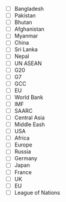 - [ ] Bangladesh
- [ ] Pakistan
- [ ] Bhutan
- [ ] Afghanistan
- [ ] Myanmar
- [ ] China
- [ ] Sri Lanka
- [ ] Nepal
- [ ] UN ASEAN
- [ ] G20
- [ ] G7
- [ ] GCC
- [ ] EU
- [ ] World Bank
- [ ] IMF
- [ ] SAARC
- [ ] Central Asia
- [ ] Middle Eash
- [ ] USA
- [ ] Africa
- [ ] Europe
- [ ] Russia
- [ ] Germany
- [ ] Japan
- [ ] France
- [ ] UK
- [ ] EU
- [ ] League of Nations